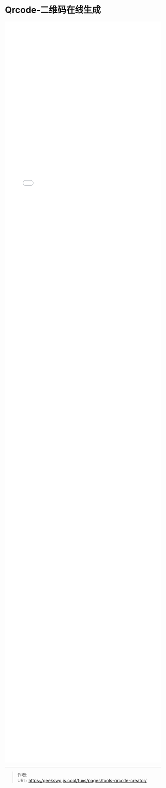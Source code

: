 # Qrcode-二维码在线生成

<!--more-->
<!DOCTYPE html>
<html lang="zh">

<head>
  <meta charset="UTF-8">
  <meta name="viewport" content="width=device-width, initial-scale=1.0">
  <title>html -title</title>
  <style>
    
  </style>
</head>
<body>

  <iframe allowtransparency="true" frameborder="0" width="100%" height="2400px" scrolling="no" src="/html/tools/qrcode-creator/index.html"></iframe>

</body>
</html>

---

> 作者: <no value>  
> URL: https://geekswg.js.cool/funs/pages/tools-qrcode-creator/  

